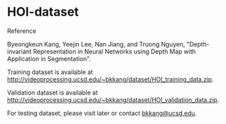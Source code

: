 # HOI-dataset

Reference

Byeongkeun Kang, Yeejin Lee, Nan Jiang, and Truong Nguyen, "Depth-invariant Representation in Neural Networks using Depth Map with Application in Segmentation".

Training dataset is available at http://videoprocessing.ucsd.edu/~bkkang/dataset/HOI_training_data.zip.

Validation dataset is available at http://videoprocessing.ucsd.edu/~bkkang/dataset/HOI_validation_data.zip.

For testing dataset, please visit later or contact bkkang@ucsd.edu.
